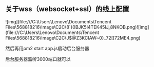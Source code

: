 ## 关于wss（websocket+ssl）的线上配置

![img](file:///C:\Users\Lenovo\Documents\Tencent Files\568818216\Image\C2C\8`}0BJK5I4TEK45IJ_8NKOB.png)![img](file:///C:\Users\Lenovo\Documents\Tencent Files\568818216\Image\C2C\J$@Z3KCIAW~0}_72[[72ME4.png)

然后再用pm2 start app.js启动后台服务器

后台服务器监听3000端口就可以
